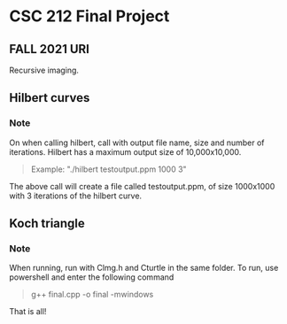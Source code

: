 # CSC 212 Final Project
## FALL 2021 URI
Recursive imaging. 

## Hilbert curves
### Note
On when calling hilbert, call with output file name, size and number of iterations. Hilbert has a maximum output size of 10,000x10,000.
>Example: "./hilbert testoutput.ppm 1000 3"
>
The above call will create a file called testoutput.ppm, of size 1000x1000 with 3 iterations of the hilbert curve.

## Koch triangle
### Note 
When running, run with Clmg.h and Cturtle in the same folder. To run, use powershell and enter the following command
>g++ final.cpp -o final -mwindows
>
That is all! 
